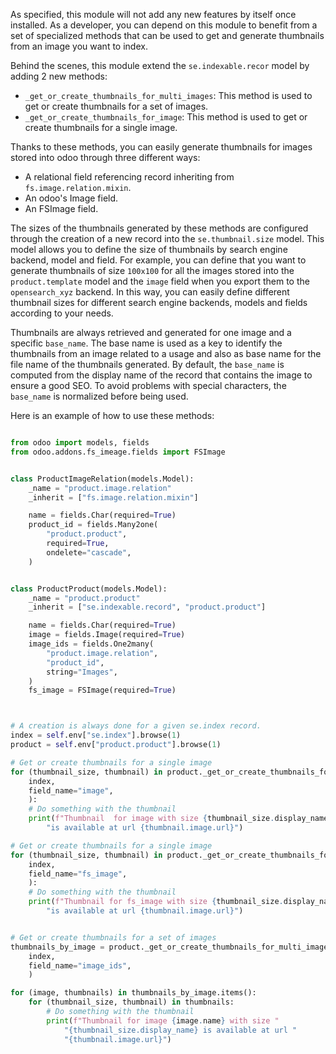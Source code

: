 As specified, this module will not add any new features by itself once installed. As a
developer, you can depend on this module to benefit from a set of specialized methods
that can be used to get and generate thumbnails from an image you want to index.

Behind the scenes, this module extend the `se.indexable.recor` model by adding 2 new
methods:

- `_get_or_create_thumbnails_for_multi_images`: This method is used to get or create
  thumbnails for a set of images.
- `_get_or_create_thumbnails_for_image`: This method is used to get or create thumbnails
  for a single image.

Thanks to these methods, you can easily generate thumbnails for images stored into odoo
through three different ways:

- A relational field referencing record inheriting from `fs.image.relation.mixin`.
- An odoo's Image field.
- An FSImage field.

The sizes of the thumbnails generated by these methods are configured through the
creation of a new record into the `se.thumbnail.size` model. This model allows you to
define the size of thumbnails by search engine backend, model and field. For example,
you can define that you want to generate thumbnails of size `100x100` for all the images
stored into the `product.template` model and the `image` field when you export them to
the `opensearch_xyz` backend. In this way, you can easily define different thumbnail
sizes for different search engine backends, models and fields according to your needs.

Thumbnails are always retrieved and generated for one image and a specific `base_name`.
The base name is used as a key to identify the thumbnails from an image related to a
usage and also as base name for the file name of the thumbnails generated. By default,
the `base_name` is computed from the display name of the record that contains the image
to ensure a good SEO. To avoid problems with special characters, the `base_name` is
normalized before being used.

Here is an example of how to use these methods:

```python

from odoo import models, fields
from odoo.addons.fs_imeage.fields import FSImage


class ProductImageRelation(models.Model):
    _name = "product.image.relation"
    _inherit = ["fs.image.relation.mixin"]

    name = fields.Char(required=True)
    product_id = fields.Many2one(
        "product.product",
        required=True,
        ondelete="cascade",
    )


class ProductProduct(models.Model):
    _name = "product.product"
    _inherit = ["se.indexable.record", "product.product"]

    name = fields.Char(required=True)
    image = fields.Image(required=True)
    image_ids = fields.One2many(
        "product.image.relation",
        "product_id",
        string="Images",
    )
    fs_image = FSImage(required=True)



# A creation is always done for a given se.index record.
index = self.env["se.index"].browse(1)
product = self.env["product.product"].browse(1)

# Get or create thumbnails for a single image
for (thumbnail_size, thumbnail) in product._get_or_create_thumbnails_for_image(
    index,
    field_name="image",
    ):
    # Do something with the thumbnail
    print(f"Thumbnail  for image with size {thumbnail_size.display_name} "
        "is available at url {thumbnail.image.url}")

# Get or create thumbnails for a single image
for (thumbnail_size, thumbnail) in product._get_or_create_thumbnails_for_image(
    index,
    field_name="fs_image",
    ):
    # Do something with the thumbnail
    print(f"Thumbnail for fs_image with size {thumbnail_size.display_name} "
        "is available at url {thumbnail.image.url}")


# Get or create thumbnails for a set of images
thumbnails_by_image = product._get_or_create_thumbnails_for_multi_images(
    index,
    field_name="image_ids",
    )

for (image, thumbnails) in thumbnails_by_image.items():
    for (thumbnail_size, thumbnail) in thumbnails:
        # Do something with the thumbnail
        print(f"Thumbnail for image {image.name} with size "
            "{thumbnail_size.display_name} is available at url "
            "{thumbnail.image.url}")
```
